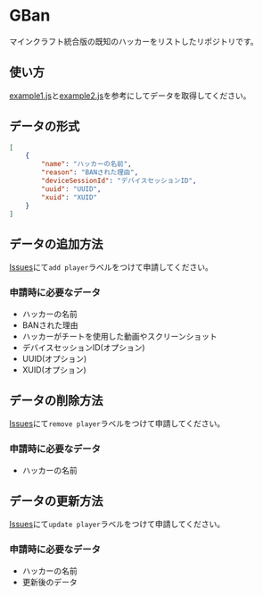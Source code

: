 # GBan
マインクラフト統合版の既知のハッカーをリストしたリポジトリです。

## 使い方
[example1.js](/example1.js)と[example2.js](/example2.js)を参考にしてデータを取得してください。

## データの形式
```json
[
    {
        "name": "ハッカーの名前",
        "reason": "BANされた理由",
        "deviceSessionId": "デバイスセッションID",
        "uuid": "UUID",
        "xuid": "XUID"
    }
]
```

## データの追加方法
[Issues](https://github.com/Unknown-Creators-Team/GBan/issues/)にて`add player`ラベルをつけて申請してください。
### 申請時に必要なデータ
- ハッカーの名前
- BANされた理由
- ハッカーがチートを使用した動画やスクリーンショット
- デバイスセッションID(オプション)
- UUID(オプション)
- XUID(オプション)

## データの削除方法
[Issues](https://github.com/Unknown-Creators-Team/GBan/issues/)にて`remove player`ラベルをつけて申請してください。
### 申請時に必要なデータ
- ハッカーの名前

## データの更新方法
[Issues](https://github.com/Unknown-Creators-Team/GBan/issues/)にて`update player`ラベルをつけて申請してください。
### 申請時に必要なデータ
- ハッカーの名前
- 更新後のデータ